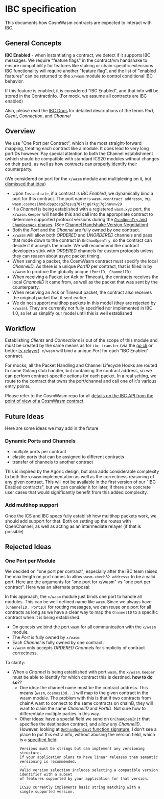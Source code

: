 # IBC specification

This documents how CosmWasm contracts are expected to interact with IBC.

## General Concepts

**IBC Enabled** - when instantiating a contract, we detect if it supports IBC
messages. We require "feature flags" in the contract/vm handshake to ensure
compatibility for features like staking or chain-specific extensions. IBC
functionality will require another "feature flag", and the list of "enabled
features" can be returned to the `x/wasm` module to control conditional IBC
behavior.

If this feature is enabled, it is considered "IBC Enabled", and that info will
be stored in the ContractInfo. (For mock, we assume all contracts are IBC
enabled)

Also, please read the
[IBC Docs](https://docs.cosmos.network/master/ibc/overview.html) for detailed
descriptions of the terms *Port*, *Client*, *Connection*, and *Channel*

## Overview

We use "One Port per Contract", which is the most straight-forward mapping,
treating each contract like a module. It does lead to very long portIDs however.
Pay special attention to both the Channel establishment (which should be
compatible with standard ICS20 modules without changes on their part), as well
as how contracts can properly identify their counterparty.

(We considered on port for the `x/wasm` module and multiplexing on it, but
[dismissed that idea](#rejected-ideas))

- Upon `Instantiate`, if a contract is *IBC Enabled*, we dynamically bind a port
  for this contract. The port name is `wasm.<contract address>`, eg.
  `wasm.cosmos1hmdudppzceg27qsuq707tjg8rkgj7g5hnvnw29`
- If a *Channel* is being established with a registered `wasm.xyz` port, the
  `x/wasm.Keeper` will handle this and call into the appropriate contract to
  determine supported protocol versions during the
  [`ChanOpenTry` and `ChanOpenAck` phases](https://docs.cosmos.network/master/ibc/overview.html#channels).
  (See
  [Channel Handshake Version Negotiation](https://docs.cosmos.network/master/ibc/custom.html#channel-handshake-version-negotiation))
- Both the *Port* and the *Channel* are fully owned by one contract.
- `x/wasm` will allow both *ORDERED* and *UNORDERED* channels and pass that mode
  down to the contract in `OnChanOpenTry`, so the contract can decide if it
  accepts the mode. We will recommend the contract developers stick with
  *ORDERED* channels for custom protocols unless they can reason about async
  packet timing.
- When sending a packet, the CosmWasm contract must specify the local
  *ChannelID*. As there is a unique *PortID* per contract, that is filled in by
  `x/wasm` to produce the globally unique `(PortID, ChannelID)`
- When receiving a Packet (or Ack or Timeout), the contracts receives the local
  *ChannelID* it came from, as well as the packet that was sent by the
  counterparty.
- When receiving an Ack or Timeout packet, the contract also receives the
  original packet that it sent earlier.
- We do not support multihop packets in this model (they are rejected by
  `x/wasm`). They are currently not fully specified nor implemented in IBC 1.0,
  so let us simplify our model until this is well established

## Workflow

Establishing *Clients* and *Connections* is out of the scope of this module and
must be created by the same means as for `ibc-transfer` (via the
[go cli](https://github.com/cosmos/relayer) or better
[ts-relayer](https://github.com/confio/ts-relayer)). `x/wasm` will bind a unique
*Port* for each "IBC Enabled" contract.

For mocks, all the Packet Handling and Channel Lifecycle Hooks are routed to
some Golang stub handler, but containing the contract address, so we can perform
contract-specific actions for each packet. In a real setting, we route to the
contract that owns the port/channel and call one of it's various entry points.

Please refer to the CosmWasm repo for all
[details on the IBC API from the point of view of a CosmWasm contract](https://github.com/CosmWasm/cosmwasm/blob/main/IBC.md).

## Future Ideas

Here are some ideas we may add in the future

### Dynamic Ports and Channels

- multiple ports per contract
- elastic ports that can be assigned to different contracts
- transfer of channels to another contract

This is inspired by the Agoric design, but also adds considerable complexity to
both the `x/wasm` implementation as well as the correctness reasoning of any
given contract. This will not be available in the first version of our "IBC
Enabled contracts", but we can consider it for later, if there are concrete user
cases that would significantly benefit from this added complexity.

### Add multihop support

Once the ICS and IBC specs fully establish how multihop packets work, we should
add support for that. Both on setting up the routes with OpenChannel, as well as
acting as an intermediate relayer (if that is possible)

## Rejected Ideas

### One Port per Module

We decided on "one port per contract", especially after the IBC team raised the
max length on port names to allow `wasm-<bech32 address>` to be a valid port.
Here are the arguments for "one port for x/wasm" vs "one port per contract".
Here was an alternate proposal:

In this approach, the `x/wasm` module just binds one port to handle all modules.
This can be well defined name like `wasm`. Since we always have
`(ChannelID, PortID)` for routing messages, we can reuse one port for all
contracts as long as we have a clear way to map the `ChannelID` to a specific
contract when it is being established.

- On genesis we bind the port `wasm` for all communication with the `x/wasm`
  module.
- The *Port* is fully owned by `x/wasm`
- Each *Channel* is fully owned by one contract.
- `x/wasm` only accepts *ORDERED Channels* for simplicity of contract
  correctness.

To clarify:

- When a *Channel* is being established with port `wasm`, the `x/wasm.Keeper`
  must be able to identify for which contract this is destined. **how to do
  so**??
  - One idea: the channel name must be the contract address. This means (`wasm`,
    `cosmos13d...`) will map to the given contract in the wasm module. The
    problem with this is that if two contracts from chainA want to connect to
    the same contracts on chainB, they will want to claim the same *ChannelID*
    and *PortID*. Not sure how to differentiate multiple parties in this way.
  - Other ideas: have a special field we send on `OnChanOpenInit` that specifies
    the destination contract, and allow any *ChannelID*. However, looking at
    [`OnChanOpenInit` function signature](https://docs.cosmos.network/master/ibc/custom.html#implement-ibcmodule-interface-and-callbacks),
    I don't see a place to put this extra info, without abusing the version
    field, which is a
    [specified field](https://docs.cosmos.network/master/ibc/custom.html#channel-handshake-version-negotiation):
    ```
    Versions must be strings but can implement any versioning structure.
    If your application plans to have linear releases then semantic versioning is recommended.
    ...
    Valid version selection includes selecting a compatible version identifier with a subset
    of features supported by your application for that version.
    ...
    ICS20 currently implements basic string matching with a
    single supported version.
    ```
